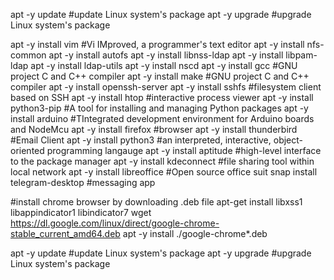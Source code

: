 apt -y update    #update Linux system's package
apt -y upgrade    #upgrade Linux system's package

apt -y install vim    #Vi IMproved, a programmer's text editor
apt -y install nfs-common
apt -y install autofs
apt -y install libnss-ldap
apt -y install libpam-ldap
apt -y install ldap-utils
apt -y install nscd
apt -y install gcc      #GNU project C and C++ compiler
apt -y install make     #GNU project C and C++ compiler
apt -y install openssh-server
apt -y install sshfs    #filesystem client based on SSH
apt -y install htop     #interactive process viewer
apt -y install python3-pip      #A tool for installing and managing Python packages
apt -y install arduino      #TIntegrated development environment for Arduino boards and NodeMcu
apt -y install firefox      #browser
apt -y install thunderbird      #Email Client
apt -y install python3      #an interpreted, interactive, object-oriented programming langauge
apt -y install aptitude     #high-level interface to the package manager
apt -y install kdeconnect       #file sharing tool within local network
apt -y install libreoffice      #Open source office suit
snap install telegram-desktop       #messaging app

#install chrome browser by downloading .deb file
apt-get install libxss1 libappindicator1 libindicator7
wget https://dl.google.com/linux/direct/google-chrome-stable_current_amd64.deb
apt -y install ./google-chrome*.deb

apt -y update    #update Linux system's package
apt -y upgrade    #upgrade Linux system's package
